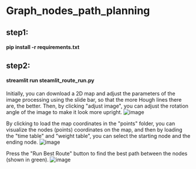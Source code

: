 # Graph_nodes_path_planning
## step1:
#### pip install -r requirements.txt
## step2:
#### streamlit run steamlit_route_run.py

Initially, you can download a 2D map and adjust the parameters of the image processing using the slide bar, so that the more Hough lines there are, the better. Then, by clicking "adjust image", you can adjust the rotation angle of the image to make it look more upright.
![image](https://user-images.githubusercontent.com/44718189/216522998-6625a625-567f-41a6-978c-76aff63d17a9.png)


By clicking to load the map coordinates in the "points" folder, you can visualize the nodes (points) coordinates on the map, and then by loading the "time table" and "weight table", you can select the starting node and the ending node.
![image](https://user-images.githubusercontent.com/44718189/216522895-38825a08-c91f-4331-b641-fffafc51ca4c.png)

Press the "Run Best Route" button to find the best path between the nodes (shown in green).
![image](https://user-images.githubusercontent.com/44718189/216523531-a6fa516e-67aa-44ef-879f-2a65b2373046.png)
